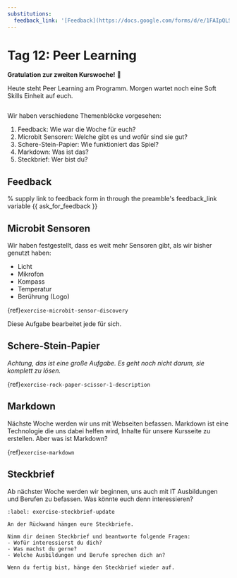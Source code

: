 ```yaml
---
substitutions:
  feedback_link: '[Feedback](https://docs.google.com/forms/d/e/1FAIpQLScTM5XWyfULCsE9IFt-r73y_2f1PdKC_lNMeKDLpk14_GEThg/viewform?usp=sf_link)'
---
```

# Tag 12: Peer Learning

**Gratulation zur zweiten Kurswoche!** 🎊

Heute steht Peer Learning am Programm.
Morgen wartet noch eine Soft Skills Einheit auf euch.

```{include} ../_peer_learning.md
```

Wir haben verschiedene Themenblöcke vorgesehen:
1. Feedback: Wie war die Woche für euch?
1. Microbit Sensoren: Welche gibt es und wofür sind sie gut?
1. Schere-Stein-Papier: Wie funktioniert das Spiel?
1. Markdown: Was ist das?
1. Steckbrief: Wer bist du?

## Feedback

% supply link to feedback form in through the preamble's feedback_link variable
{{ ask_for_feedback }}

## Microbit Sensoren

Wir haben festgestellt, dass es weit mehr Sensoren gibt, als wir bisher genutzt haben:
- Licht
- Mikrofon
- Kompass
- Temperatur
- Berührung (Logo)

{ref}`exercise-microbit-sensor-discovery`

Diese Aufgabe bearbeitet jede für sich.

## Schere-Stein-Papier

*Achtung, das ist eine große Aufgabe. Es geht noch nicht darum, sie komplett zu lösen.*

{ref}`exercise-rock-paper-scissor-1-description`

## Markdown

Nächste Woche werden wir uns mit Webseiten befassen.
Markdown ist eine Technologie die uns dabei helfen wird, Inhalte
für unsere Kursseite zu erstellen.
Aber was ist Markdown?

{ref}`exercise-markdown`


## Steckbrief

Ab nächster Woche werden wir beginnen, uns auch mit IT Ausbildungen und
Berufen zu befassen.
Was könnte euch denn interessieren?

```{exercise} Steckbriefe gestalten (30 Minuten)
:label: exercise-steckbrief-update

An der Rückwand hängen eure Steckbriefe.

Nimm dir deinen Steckbrief und beantworte folgende Fragen:
- Wofür interessierst du dich?
- Was machst du gerne?
- Welche Ausbildungen und Berufe sprechen dich an?

Wenn du fertig bist, hänge den Steckbrief wieder auf.
```
